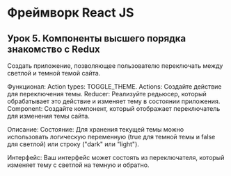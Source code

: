 # Фреймворк React JS

## Урок 5. Компоненты высшего порядка знакомство с Redux

Создать приложение, позволяющее пользователю переключать между светлой и темной темой сайта.

Функционал:
Action types: TOGGLE_THEME.
Actions: Создайте действие для переключения темы.
Reducer: Реализуйте редьюсер, который обрабатывает это действие и изменяет тему в состоянии приложения.
Component: Создайте компонент, который отображает переключатель для изменения темы сайта.


Описание:
Состояние: Для хранения текущей темы можно использовать логическую переменную (true для темной темы и false для светлой) или строку ("dark" или "light").

Интерфейс: Ваш интерфейс может состоять из переключателя, который изменяет тему с светлой на темную и обратно.